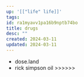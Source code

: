 ```yaml
---
up: '[["life" life]]'
tags: 
id: ra1myavv1pa16b9nptb74bo
title: drugs
desc: ""
created: 2024-03-11
updated: 2024-03-11
---
```

- dose.land 
- rick simpson oil >>>>>>